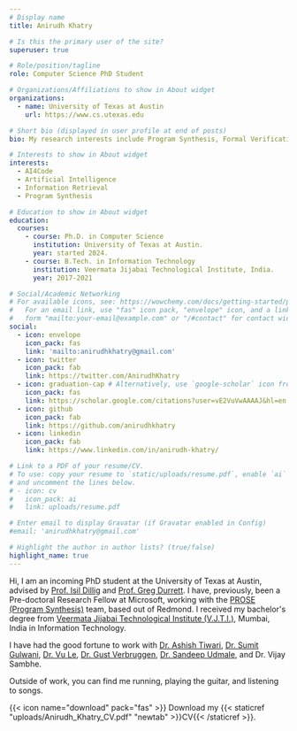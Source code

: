 ```yaml
---
# Display name
title: Anirudh Khatry

# Is this the primary user of the site?
superuser: true

# Role/position/tagline
role: Computer Science PhD Student

# Organizations/Affiliations to show in About widget
organizations:
  - name: University of Texas at Austin
    url: https://www.cs.utexas.edu

# Short bio (displayed in user profile at end of posts)
bio: My research interests include Program Synthesis, Formal Verification and Machine Learning.

# Interests to show in About widget
interests:
  - AI4Code
  - Artificial Intelligence
  - Information Retrieval
  - Program Synthesis

# Education to show in About widget
education:
  courses:
    - course: Ph.D. in Computer Science
      institution: University of Texas at Austin.
      year: started 2024.
    - course: B.Tech. in Information Technology
      institution: Veermata Jijabai Technological Institute, India.
      year: 2017-2021

# Social/Academic Networking
# For available icons, see: https://wowchemy.com/docs/getting-started/page-builder/#icons
#   For an email link, use "fas" icon pack, "envelope" icon, and a link in the
#   form "mailto:your-email@example.com" or "/#contact" for contact widget.
social:
  - icon: envelope
    icon_pack: fas
    link: 'mailto:anirudhkhatry@gmail.com'
  - icon: twitter
    icon_pack: fab
    link: https://twitter.com/AnirudhKhatry
  - icon: graduation-cap # Alternatively, use `google-scholar` icon from `ai` icon pack
    icon_pack: fas
    link: https://scholar.google.com/citations?user=vE2VuVwAAAAJ&hl=en
  - icon: github
    icon_pack: fab
    link: https://github.com/anirudhkhatry
  - icon: linkedin
    icon_pack: fab
    link: https://www.linkedin.com/in/anirudh-khatry/

# Link to a PDF of your resume/CV.
# To use: copy your resume to `static/uploads/resume.pdf`, enable `ai` icons in `params.toml`,
# and uncomment the lines below.
# - icon: cv
#   icon_pack: ai
#   link: uploads/resume.pdf

# Enter email to display Gravatar (if Gravatar enabled in Config)
#email: 'anirudhkhatry@gmail.com'

# Highlight the author in author lists? (true/false)
highlight_name: true
---
```


Hi, I am an incoming PhD student at the University of Texas at Austin, advised by [Prof. Isil Dillig](https://www.cs.utexas.edu/~isil/) and [Prof. Greg Durrett](https://www.cs.utexas.edu/~gdurrett/). I have, previously, been a Pre-doctoral Research Fellow at Microsoft, working with the [PROSE (Program Synthesis)](https://www.microsoft.com/en-us/research/group/prose/) team, based out of Redmond. I received my bachelor's degree from [Veermata Jijabai Technological Institute (V.J.T.I.)](https://vjti.ac.in), Mumbai, India in Information Technology.

I have had the good fortune to work with [Dr. Ashish Tiwari](https://www.microsoft.com/en-us/research/people/astiwar/), [Dr. Sumit Gulwani](https://www.microsoft.com/en-us/research/people/sumitg/), [Dr. Vu Le](https://www.microsoft.com/en-us/research/people/levu/), [Dr. Gust Verbruggen](https://www.microsoft.com/en-us/research/people/gverbruggen/), [Dr. Sandeep Udmale](https://www.linkedin.com/in/dr-sandeep-udmale-90507123/?originalSubdomain=in), and Dr. Vijay Sambhe.

Outside of work, you can find me running, playing the guitar, and listening to songs.


{{< icon name="download" pack="fas" >}} Download my {{< staticref "uploads/Anirudh_Khatry_CV.pdf" "newtab" >}}CV{{< /staticref >}}.
